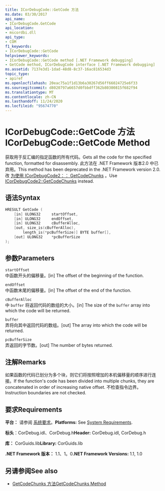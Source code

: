 ```yaml
---
title: ICorDebugCode::GetCode 方法
ms.date: 03/30/2017
api_name:
- ICorDebugCode.GetCode
api_location:
- mscordbi.dll
api_type:
- COM
f1_keywords:
- ICorDebugCode::GetCode
helpviewer_keywords:
- ICorDebugCode::GetCode method [.NET Framework debugging]
- GetCode method, ICorDebugCode interface [.NET Framework debugging]
ms.assetid: 7137e3d1-1dad-48d8-8c37-16ac816534d3
topic_type:
- apiref
ms.openlocfilehash: 20eac75a1f1d13b6a30267d56ff66024725e6f33
ms.sourcegitcommit: d8020797a6657d0fbbdff362b80300815f682f94
ms.translationtype: MT
ms.contentlocale: zh-CN
ms.lasthandoff: 11/24/2020
ms.locfileid: "95674770"
---
```

# <a name="icordebugcodegetcode-method"></a><span data-ttu-id="ccda2-102">ICorDebugCode::GetCode 方法</span><span class="sxs-lookup"><span data-stu-id="ccda2-102">ICorDebugCode::GetCode Method</span></span>

<span data-ttu-id="ccda2-103">获取用于反汇编的指定函数的所有代码。</span><span class="sxs-lookup"><span data-stu-id="ccda2-103">Gets all the code for the specified function, formatted for disassembly.</span></span> <span data-ttu-id="ccda2-104">此方法在 .NET Framework 版本2.0 中已弃用。</span><span class="sxs-lookup"><span data-stu-id="ccda2-104">This method has been deprecated in the .NET Framework version 2.0.</span></span> <span data-ttu-id="ccda2-105">改 [为使用 ICorDebugCode2：： GetCodeChunks](icordebugcode2-getcodechunks-method.md) 。</span><span class="sxs-lookup"><span data-stu-id="ccda2-105">Use [ICorDebugCode2::GetCodeChunks](icordebugcode2-getcodechunks-method.md) instead.</span></span>  
  
## <a name="syntax"></a><span data-ttu-id="ccda2-106">语法</span><span class="sxs-lookup"><span data-stu-id="ccda2-106">Syntax</span></span>  
  
```cpp  
HRESULT GetCode (  
    [in] ULONG32     startOffset,
    [in] ULONG32     endOffset,  
    [in] ULONG32     cBufferAlloc,  
    [out, size_is(cBufferAlloc),  
        length_is(*pcBufferSize)] BYTE buffer[],  
    [out] ULONG32    *pcBufferSize  
);  
```  
  
## <a name="parameters"></a><span data-ttu-id="ccda2-107">参数</span><span class="sxs-lookup"><span data-stu-id="ccda2-107">Parameters</span></span>  

 `startOffset`  
 <span data-ttu-id="ccda2-108">中函数开头的偏移量。</span><span class="sxs-lookup"><span data-stu-id="ccda2-108">[in] The offset of the beginning of the function.</span></span>  
  
 `endOffset`  
 <span data-ttu-id="ccda2-109">中函数末尾的偏移量。</span><span class="sxs-lookup"><span data-stu-id="ccda2-109">[in] The offset of the end of the function.</span></span>  
  
 `cBufferAlloc`  
 <span data-ttu-id="ccda2-110">中 `buffer` 将返回代码的数组的大小。</span><span class="sxs-lookup"><span data-stu-id="ccda2-110">[in] The size of the `buffer` array into which the code will be returned.</span></span>  
  
 `buffer`  
 <span data-ttu-id="ccda2-111">弄将向其中返回代码的数组。</span><span class="sxs-lookup"><span data-stu-id="ccda2-111">[out] The array into which the code will be returned.</span></span>  
  
 `pcBufferSize`  
 <span data-ttu-id="ccda2-112">弄返回的字节数。</span><span class="sxs-lookup"><span data-stu-id="ccda2-112">[out] The number of bytes returned.</span></span>  
  
## <a name="remarks"></a><span data-ttu-id="ccda2-113">注解</span><span class="sxs-lookup"><span data-stu-id="ccda2-113">Remarks</span></span>  

 <span data-ttu-id="ccda2-114">如果函数的代码已划分为多个块，则它们将按照增加的本机偏移量的顺序进行连接。</span><span class="sxs-lookup"><span data-stu-id="ccda2-114">If the function's code has been divided into multiple chunks, they are concatenated in order of increasing native offset.</span></span> <span data-ttu-id="ccda2-115">不检查指令边界。</span><span class="sxs-lookup"><span data-stu-id="ccda2-115">Instruction boundaries are not checked.</span></span>  
  
## <a name="requirements"></a><span data-ttu-id="ccda2-116">要求</span><span class="sxs-lookup"><span data-stu-id="ccda2-116">Requirements</span></span>  

 <span data-ttu-id="ccda2-117">**平台：** 请参阅 [系统要求](../../get-started/system-requirements.md)。</span><span class="sxs-lookup"><span data-stu-id="ccda2-117">**Platforms:** See [System Requirements](../../get-started/system-requirements.md).</span></span>  
  
 <span data-ttu-id="ccda2-118">**标头**：CorDebug.idl、CorDebug.h</span><span class="sxs-lookup"><span data-stu-id="ccda2-118">**Header:** CorDebug.idl, CorDebug.h</span></span>  
  
 <span data-ttu-id="ccda2-119">**库：** CorGuids.lib</span><span class="sxs-lookup"><span data-stu-id="ccda2-119">**Library:** CorGuids.lib</span></span>  
  
 <span data-ttu-id="ccda2-120">**.NET Framework 版本：** 1.1、1。0</span><span class="sxs-lookup"><span data-stu-id="ccda2-120">**.NET Framework Versions:** 1.1, 1.0</span></span>  
  
## <a name="see-also"></a><span data-ttu-id="ccda2-121">另请参阅</span><span class="sxs-lookup"><span data-stu-id="ccda2-121">See also</span></span>

- [<span data-ttu-id="ccda2-122">GetCodeChunks 方法</span><span class="sxs-lookup"><span data-stu-id="ccda2-122">GetCodeChunks Method</span></span>](icordebugcode2-getcodechunks-method.md)
